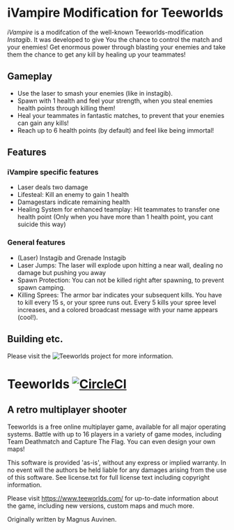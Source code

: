 iVampire Modification for Teeworlds
=========
*iVampire* is a modifcation of the well-known Teeworlds-modification *Instagib*. It was developed to give You the chance to control the match and your enemies! Get enormous power through blasting your enemies and take them the chance to get any kill by healing up your teammates!

Gameplay
---------
* Use the laser to smash your enemies (like in instagib).
* Spawn with 1 health and feel your strength, when you steal enemies health points through killing them!
* Heal your teammates in fantastic matches, to prevent that your enemies can gain any kills!
* Reach up to 6 health points (by default) and feel like being immortal!

Features
---------
### iVampire specific features
* Laser deals two damage
* Lifesteal: Kill an enemy to gain 1 health
* Damagestars indicate remaining health
* Healing System for enhanced teamplay: Hit teammates to transfer one health point
(Only when you have more than 1 health point, you cant suicide this way)

### General features
* (Laser) Instagib and Grenade Instagib
* Laser Jumps: The laser will explode upon hitting a near wall, dealing no damage but pushing you away
* Spawn Protection: You can not be killed right after spawning, to prevent spawn camping.
* Killing Sprees: The armor bar indicates your subsequent kills. You have to kill every 15 s, or your spree runs out. Every 5 kills your spree level increases, and a colored broadcast message with your name appears (cool!).

Building etc.
---------
Please visit the ![Teeworlds project](https://github.com/teeworlds/teeworlds/) for more information.

Teeworlds [![CircleCI](https://circleci.com/gh/teeworlds/teeworlds.svg?style=svg)](https://circleci.com/gh/teeworlds/teeworlds) 
=========

A retro multiplayer shooter
---------------------------

Teeworlds is a free online multiplayer game, available for all major
operating systems. Battle with up to 16 players in a variety of game
modes, including Team Deathmatch and Capture The Flag. You can even
design your own maps!

This software is provided 'as-is', without any express or implied
warranty. In no event will the authors be held liable for any damages
arising from the use of this software. See license.txt for full license
text including copyright information.

Please visit https://www.teeworlds.com/ for up-to-date information about
the game, including new versions, custom maps and much more.

Originally written by Magnus Auvinen.
